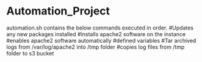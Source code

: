 # Automation_Project
automation.sh contains the below commands executed in order.
#Updates any new packages installed 
#installs apache2 software on the instance 
#enables apache2 software automatically 
#defined variables 
#Tar archived logs from /var/log/apache2 into /tmp folder
#copies log files from /tmp folder to s3 bucket
